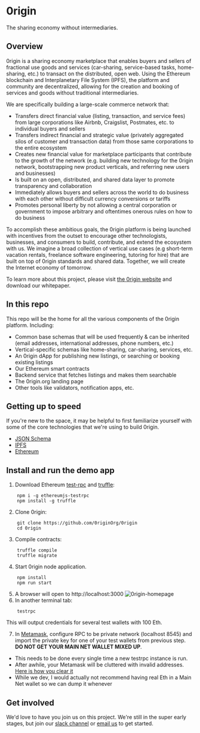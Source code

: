# 0rigin
The sharing economy without intermediaries.

## Overview

0rigin is a sharing economy marketplace that enables buyers and sellers of fractional use goods and services (car-sharing, service-based tasks, home-sharing, etc.) to transact on the distributed, open web. Using the Ethereum blockchain and Interplanetary File System (IPFS), the platform and community are decentralized, allowing for the creation and booking of services and goods without traditional intermediaries.

We are specifically building a large-scale commerce network that:
* Transfers direct financial value (listing, transaction, and service fees) from large corporations like Airbnb, Craigslist, Postmates, etc. to individual buyers and sellers
* Transfers indirect financial and strategic value (privately aggregated silos of customer and transaction data) from those same corporations to the entire ecosystem
* Creates new financial value for marketplace participants that contribute to the growth of the network (e.g. building new technology for the 0rigin network, bootstrapping new product verticals, and referring new users and businesses)
* Is built on an open, distributed, and shared data layer to promote transparency and collaboration
* Immediately allows buyers and sellers across the world to do business with each other without difficult currency conversions or tariffs
* Promotes personal liberty by not allowing a central corporation or government to impose arbitrary and oftentimes onerous rules on how to do business

To accomplish these ambitious goals, the 0rigin platform is being launched with incentives from the outset to encourage other technologists, businesses, and consumers to build, contribute, and extend the ecosystem with us. We imagine a broad collection of vertical use cases (e.g short-term vacation rentals, freelance software engineering, tutoring for hire) that are built on top of 0rigin standards and shared data. Together, we will create the Internet economy of tomorrow.

To learn more about this project, please visit [the 0rigin website](http://www.0rigin.org) and download our whitepaper.

## In this repo

This repo will be the home for all the various components of the 0rigin platform.  Including:

* Common base schemas that will be used frequently & can be inherited (email addresses, international addresses, phone numbers, etc.) 
* Vertical-specific schemas like home-sharing, car-sharing, services, etc.
* An 0rigin dApp for publishing new listings, or searching or booking existing listings
* Our Ethereum smart contracts
* Backend service that fetches listings and makes them searchable
* The 0rigin.org landing page
* Other tools like validators, notification apps, etc.

## Getting up to speed

If you're new to the space, it may be helpful to first familiarize yourself with some of the core technologies that we're using to build 0rigin. 

 * [JSON Schema](http://json-schema.org/)
 * [IPFS](https://ipfs.io/)
 * [Ethereum](https://www.ethereum.org/)

## Install and run the demo app

1. Download Ethereum [test-rpc](https://github.com/ethereumjs/testrpc) and [truffle](http://truffleframework.com/):
```
    npm i -g ethereumjs-testrpc
    npm install -g truffle
```
2. Clone 0rigin:
```
    git clone https://github.com/0riginOrg/0rigin
    cd 0rigin
```
3. Compile contracts:
```
    truffle compile
    truffle migrate
````
4. Start 0rigin node application. 
```
    npm install
    npm run start
````
5. A browser will open to http://localhost:3000
![0rigin-homepage](https://user-images.githubusercontent.com/673455/30517963-0603f3d8-9b2d-11e7-9ef4-327b747695eb.png)
6. In another terminal tab:
```
    testrpc
```
  This will output credentials for several test wallets with 100 Eth.
  
7. In [Metamask](https://metamask.io/), configure RPC to be private network (localhost 8545) and import the private key for one of your test wallets from previous step. **DO NOT GET YOUR MAIN NET WALLET MIXED UP**.
  * This needs to be done every single time a new testrpc instance is run.
  * After awhile, your Metamask will be cluttered with invalid addresses. [Here is how you clear it](https://ethereum.stackexchange.com/questions/21422/how-to-remove-unused-test-accounts-from-metamask/21468)
  * While we dev, I would actually not recommend having real Eth in a Main Net wallet so we can dump it whenever

## Get involved

We'd love to have you join us on this project.  We're still in the super early stages, but join our [slack channel](http://slack.0rigin.org) or [email us](mailto:founders@0rigin.org) to get started.
